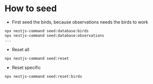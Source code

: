 # How to seed

- First seed the birds, because observations needs the birds to work

```bash
npx nestjs-command seed:database:birds
npx nestjs-command seed:database:observations
...
```

- Reset all

```bash
npx nestjs-command seed:reset

```

- Reset specific

```bash
npx nestjs-command seed:reset:birds
```
